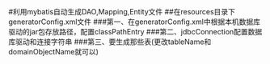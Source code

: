 #利用mybatis自动生成DAO,Mapping,Entity文件
##在resources目录下generatorConfig.xml文件
###第一、在generatorConfig.xml中根据本机数据库驱动的jar包存放路径，配置classPathEntry
###第二、jdbcConnection配置数据库驱动和连接字符串
###第三、要生成那些表(更改tableName和domainObjectName就可以)